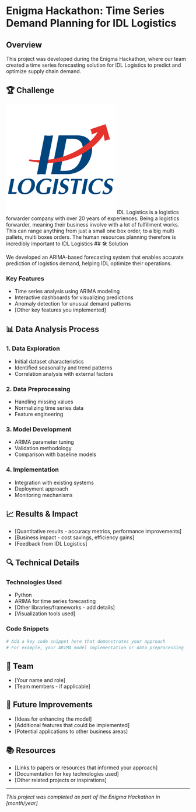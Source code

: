 # Enigma Hackathon: Time Series Demand Planning for IDL Logistics

## Overview
This project was developed during the Enigma Hackathon, where our team created a time series forecasting solution for IDL Logistics to predict and optimize supply chain demand.

## 🏆 Challenge
<img src="IDL%20Logo.png" alt="IDL Logo" width="300">
IDL Logistics is a logistics forwarder company with over 20 years of experiences. Being a logistics forwarder, meaning their business involve with a lot of fulfillment works. This can range anything from just a small one box order, to a big multi pallets, multi boxes orders. The human resources planning therefore is incredibly important to IDL Logistics
## 🛠️ Solution

We developed an ARIMA-based forecasting system that enables accurate prediction of logistics demand, helping IDL optimize their operations.

### Key Features
- Time series analysis using ARIMA modeling
- Interactive dashboards for visualizing predictions
- Anomaly detection for unusual demand patterns
- [Other key features you implemented]

## 📊 Data Analysis Process

### 1. Data Exploration
- Initial dataset characteristics
- Identified seasonality and trend patterns
- Correlation analysis with external factors

### 2. Data Preprocessing
- Handling missing values
- Normalizing time series data
- Feature engineering

### 3. Model Development
- ARIMA parameter tuning
- Validation methodology
- Comparison with baseline models

### 4. Implementation
- Integration with existing systems
- Deployment approach
- Monitoring mechanisms

## 📈 Results & Impact

- [Quantitative results - accuracy metrics, performance improvements]
- [Business impact - cost savings, efficiency gains]
- [Feedback from IDL Logistics]

## 🔍 Technical Details

### Technologies Used
- Python
- ARIMA for time series forecasting
- [Other libraries/frameworks - add details]
- [Visualization tools used]

### Code Snippets

```python
# Add a key code snippet here that demonstrates your approach
# For example, your ARIMA model implementation or data preprocessing
```

## 👥 Team

- [Your name and role]
- [Team members - if applicable]

## 🔮 Future Improvements

- [Ideas for enhancing the model]
- [Additional features that could be implemented]
- [Potential applications to other business areas]

## 📚 Resources

- [Links to papers or resources that informed your approach]
- [Documentation for key technologies used]
- [Other related projects or inspirations]

---

*This project was completed as part of the Enigma Hackathon in [month/year]*

